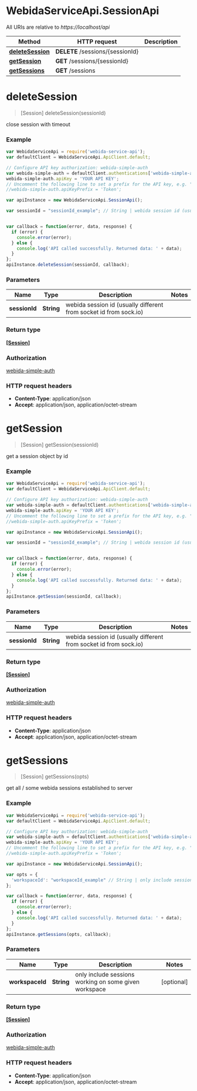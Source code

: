 # WebidaServiceApi.SessionApi

All URIs are relative to *https://localhost/api*

Method | HTTP request | Description
------------- | ------------- | -------------
[**deleteSession**](SessionApi.md#deleteSession) | **DELETE** /sessions/{sessionId} | 
[**getSession**](SessionApi.md#getSession) | **GET** /sessions/{sessionId} | 
[**getSessions**](SessionApi.md#getSessions) | **GET** /sessions | 


<a name="deleteSession"></a>
# **deleteSession**
> [Session] deleteSession(sessionId)



close session with timeout

### Example
```javascript
var WebidaServiceApi = require('webida-service-api');
var defaultClient = WebidaServiceApi.ApiClient.default;

// Configure API key authorization: webida-simple-auth
var webida-simple-auth = defaultClient.authentications['webida-simple-auth'];
webida-simple-auth.apiKey = 'YOUR API KEY';
// Uncomment the following line to set a prefix for the API key, e.g. "Token" (defaults to null)
//webida-simple-auth.apiKeyPrefix = 'Token';

var apiInstance = new WebidaServiceApi.SessionApi();

var sessionId = "sessionId_example"; // String | webida session id (usually different from socket id from sock.io)


var callback = function(error, data, response) {
  if (error) {
    console.error(error);
  } else {
    console.log('API called successfully. Returned data: ' + data);
  }
};
apiInstance.deleteSession(sessionId, callback);
```

### Parameters

Name | Type | Description  | Notes
------------- | ------------- | ------------- | -------------
 **sessionId** | **String**| webida session id (usually different from socket id from sock.io) | 

### Return type

[**[Session]**](Session.md)

### Authorization

[webida-simple-auth](../README.md#webida-simple-auth)

### HTTP request headers

 - **Content-Type**: application/json
 - **Accept**: application/json, application/octet-stream

<a name="getSession"></a>
# **getSession**
> [Session] getSession(sessionId)



get a session object by id

### Example
```javascript
var WebidaServiceApi = require('webida-service-api');
var defaultClient = WebidaServiceApi.ApiClient.default;

// Configure API key authorization: webida-simple-auth
var webida-simple-auth = defaultClient.authentications['webida-simple-auth'];
webida-simple-auth.apiKey = 'YOUR API KEY';
// Uncomment the following line to set a prefix for the API key, e.g. "Token" (defaults to null)
//webida-simple-auth.apiKeyPrefix = 'Token';

var apiInstance = new WebidaServiceApi.SessionApi();

var sessionId = "sessionId_example"; // String | webida session id (usually different from socket id from sock.io)


var callback = function(error, data, response) {
  if (error) {
    console.error(error);
  } else {
    console.log('API called successfully. Returned data: ' + data);
  }
};
apiInstance.getSession(sessionId, callback);
```

### Parameters

Name | Type | Description  | Notes
------------- | ------------- | ------------- | -------------
 **sessionId** | **String**| webida session id (usually different from socket id from sock.io) | 

### Return type

[**[Session]**](Session.md)

### Authorization

[webida-simple-auth](../README.md#webida-simple-auth)

### HTTP request headers

 - **Content-Type**: application/json
 - **Accept**: application/json, application/octet-stream

<a name="getSessions"></a>
# **getSessions**
> [Session] getSessions(opts)



get all / some webida sessions established to server

### Example
```javascript
var WebidaServiceApi = require('webida-service-api');
var defaultClient = WebidaServiceApi.ApiClient.default;

// Configure API key authorization: webida-simple-auth
var webida-simple-auth = defaultClient.authentications['webida-simple-auth'];
webida-simple-auth.apiKey = 'YOUR API KEY';
// Uncomment the following line to set a prefix for the API key, e.g. "Token" (defaults to null)
//webida-simple-auth.apiKeyPrefix = 'Token';

var apiInstance = new WebidaServiceApi.SessionApi();

var opts = { 
  'workspaceId': "workspaceId_example" // String | only include sessions working on some given workspace
};

var callback = function(error, data, response) {
  if (error) {
    console.error(error);
  } else {
    console.log('API called successfully. Returned data: ' + data);
  }
};
apiInstance.getSessions(opts, callback);
```

### Parameters

Name | Type | Description  | Notes
------------- | ------------- | ------------- | -------------
 **workspaceId** | **String**| only include sessions working on some given workspace | [optional] 

### Return type

[**[Session]**](Session.md)

### Authorization

[webida-simple-auth](../README.md#webida-simple-auth)

### HTTP request headers

 - **Content-Type**: application/json
 - **Accept**: application/json, application/octet-stream

